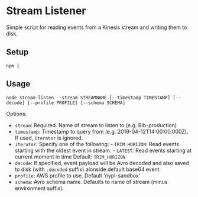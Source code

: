 # Stream Listener

Simple script for reading events from a Kinesis stream and writing them to disk.

## Setup

```
npm i
```

## Usage

```
node stream-listen --stream STREAMNAME [--timestamp TIMESTAMP] [--decode] [--profile PROFILE] [--schema SCHEMA]
```

Options:
 * `stream`:    Required. Name of stream to listen to (e.g. Bib-production)
 * `timestamp`: Timestamp to query from (e.g. 2019-04-12T14:00:00.000Z).
                If used, `iterator` is ignored.
 * `iterator`:  Specify one of the following:
                - `TRIM_HORIZON`: Read events starting with the oldest event
                                  in stream.
                - `LATEST`:       Read events starting at current moment in time
                Default: `TRIM_HORIZON`
 * `decode`:    If specified, event payload will be Avro decoded and also saved
                to disk (with `.decoded` suffix) alonside default base64 event
 * `profile`:   AWS profile to use. Default 'nypl-sandbox'
 * `schema`:    Avro schema name. Defaults to name of stream (minus environment
                suffix).
